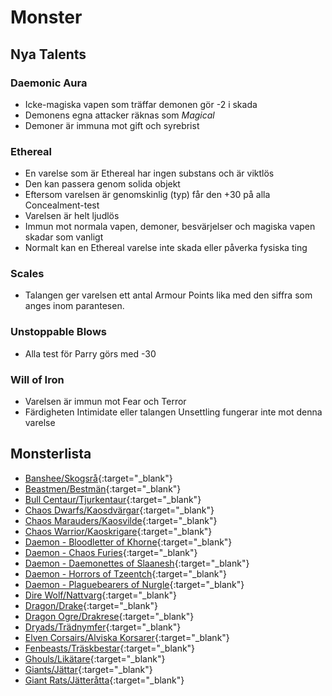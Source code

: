 # Monster

## Nya Talents

### Daemonic Aura
* Icke-magiska vapen som träffar demonen gör -2 i skada 
* Demonens egna attacker räknas som _Magical_
* Demoner är immuna mot gift och syrebrist

### Ethereal
* En varelse som är Ethereal har ingen substans och är viktlös
* Den kan passera genom solida objekt
* Eftersom varelsen är genomskinlig (typ) får den +30 på alla Concealment-test
* Varelsen är helt ljudlös
* Immun mot normala vapen, demoner, besvärjelser och magiska vapen skadar som vanligt
* Normalt kan en Ethereal varelse inte skada eller påverka fysiska ting

### Scales
* Talangen ger varelsen ett antal Armour Points lika med den siffra som anges inom parantesen.

### Unstoppable Blows
* Alla test för Parry görs med -30

### Will of Iron
* Varelsen är immun mot Fear och Terror
* Färdigheten Intimidate eller talangen Unsettling fungerar inte mot denna varelse

## Monsterlista

* [Banshee/Skogsrå](beast-banshee.md){:target="_blank"}
* [Beastmen/Bestmän](beast-beastman.md){:target="_blank"}
* [Bull Centaur/Tjurkentaur](beast-bull-centaur.md){:target="_blank"}
* [Chaos Dwarfs/Kaosdvärgar](beast-chaos-dwarf.md){:target="_blank"}
* [Chaos Marauders/Kaosvilde](beast-chaos-marauder.md){:target="_blank"}
* [Chaos Warrior/Kaoskrigare](beast-chaos-warrior.md){:target="_blank"}
* [Daemon - Bloodletter of Khorne](beast-bloodletter.md){:target="_blank"}
* [Daemon - Chaos Furies](beast-chaos-furie.md){:target="_blank"}
* [Daemon - Daemonettes of Slaanesh](beast-daemonette-of-slaanesh.md){:target="_blank"}
* [Daemon - Horrors of Tzeentch](beast-horror-of-tzeentch.md){:target="_blank"}
* [Daemon - Plaguebearers of Nurgle](beast-plaguebearer-of-nurgle.md){:target="_blank"}
* [Dire Wolf/Nattvarg](beast-dire-wolf.md){:target="_blank"}
* [Dragon/Drake](beast-dragon.md){:target="_blank"}
* [Dragon Ogre/Drakrese](beast-dragon-ogre.md){:target="_blank"}
* [Dryads/Trädnymfer](beast-dryad.md){:target="_blank"}
* [Elven Corsairs/Alviska Korsarer](beast-elven-corsair.md){:target="_blank"}
* [Fenbeasts/Träskbestar](beast-fenbeast.md){:target="_blank"}
* [Ghouls/Likätare](beast-ghoul.md){:target="_blank"}
* [Giants/Jättar](beast-giant.md){:target="_blank"}
* [Giant Rats/Jätteråtta](beast-giant-rat.md){:target="_blank"}